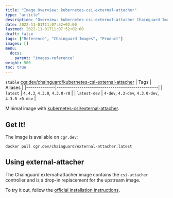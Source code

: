 ```yaml
---
title: "Image Overview: kubernetes-csi-external-attacher"
type: "article"
description: "Overview: kubernetes-csi-external-attacher Chainguard Images"
date: 2022-11-01T11:07:52+02:00
lastmod: 2022-11-01T11:07:52+02:00
draft: false
tags: ["Reference", "Chainguard Images", "Product"]
images: []
menu:
  docs:
    parent: "images-reference"
weight: 500
toc: true
---
```


`stable` [cgr.dev/chainguard/kubernetes-csi-external-attacher](https://github.com/chainguard-images/images/tree/main/images/kubernetes-csi-external-attacher)
| Tags         | Aliases                                         |
|--------------|-------------------------------------------------|
| `latest`     | `4`, `4.3`, `4.3.0`, `4.3.0-r0`                 |
| `latest-dev` | `4-dev`, `4.3-dev`, `4.3.0-dev`, `4.3.0-r0-dev` |



Minimal image with [kubernetes-csi/external-attacher](https://github.com/kubernetes-csi/external-attacher).

## Get It!

The image is available on `cgr.dev`:

```
docker pull cgr.dev/chainguard/external-attacher:latest
```

## Using external-attacher

The Chainguard external-attacher image contains the `csi-attacher` controller and is a drop-in replacement for the upstream image.

To try it out, follow the [official installation
instructions](https://github.com/kubernetes-csi/external-attacher/blob/master/README.md#usage).

